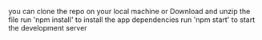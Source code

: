 you can clone the repo on your local machine  or 
Download and unzip the file
run 'npm install' to install the app dependencies
run  'npm start' to start the development server
